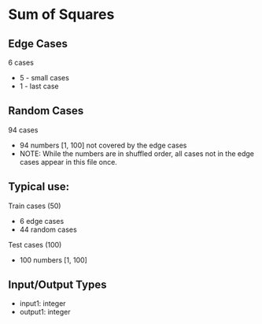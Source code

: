 # Sum of Squares

## Edge Cases
6 cases
- 5 - small cases
- 1 - last case

## Random Cases
94 cases
- 94 numbers [1, 100] not covered by the edge cases
- NOTE: While the numbers are in shuffled order, all cases not in the edge cases appear in this file once.

## Typical use:
Train cases (50)
- 6 edge cases
- 44 random cases

Test cases (100)
- 100 numbers [1, 100]

## Input/Output Types
- input1: integer
- output1: integer
